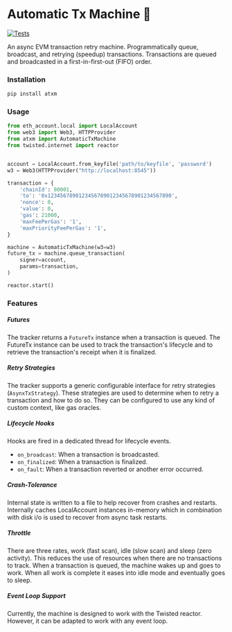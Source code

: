 Automatic Tx Machine 🏧
========================

[![Tests](https://github.com/nucypher/ATxM/actions/workflows/pytest.yml/badge.svg)](https://github.com/nucypher/ATxM/actions/workflows/pytest.yml)

An async EVM transaction retry machine.
Programmatically queue, broadcast, and retrying (speedup) transactions.
Transactions are queued and broadcasted in a first-in-first-out (FIFO) order.

### Installation

```bash
pip install atxm
```

### Usage

```python
from eth_account.local import LocalAccount
from web3 import Web3, HTTPProvider
from atxm import AutomaticTxMachine
from twisted.internet import reactor


account = LocalAccount.from_keyfile('path/to/keyfile', 'password')
w3 = Web3(HTTPProvider("http://localhost:8545"))

transaction = {
    'chainId': 80001,
    'to': '0x1234567890123456789012345678901234567890',
    'nonce': 0,
    'value': 0,
    'gas': 21000,
    'maxFeePerGas': '1',
    'maxPriorityFeePerGas': '1',
}

machine = AutomaticTxMachine(w3=w3)
future_tx = machine.queue_transaction(
    signer=account,
    params=transaction,
)

reactor.start()
```

### Features


##### Futures

The tracker returns a `FutureTx` instance when a transaction is queued.
The FutureTx instance can be used to track the transaction's lifecycle and
to retrieve the transaction's receipt when it is finalized.

##### Retry Strategies

The tracker supports a generic configurable interface for retry strategies (`AsynxTxStrategy`).
These strategies are used to determine when to retry a transaction and how to do so.
They can be configured to use any kind of custom context, like gas oracles.

##### Lifecycle Hooks 

Hooks are fired in a dedicated thread for lifecycle events.

- `on_broadcast`: When a transaction is broadcasted.
- `on_finalized`: When a transaction is finalized.
- `on_fault`: When a transaction reverted or another error occurred.


##### Crash-Tolerance

Internal state is written to a file to help recover from crashes
and restarts. Internally caches LocalAccount instances in-memory which in
combination with disk i/o is used to recover from async task restarts.


##### Throttle 

There are three rates, work (fast scan), idle (slow scan) and sleep (zero activity).
This reduces the use of resources when there are no transactions to track.
When a transaction is queued, the machine wakes up and goes to work.
When all work is complete it eases into idle mode and eventually goes to sleep.

##### Event Loop Support

Currently, the machine is designed to work with the Twisted reactor.
However, it can be adapted to work with any event loop.
